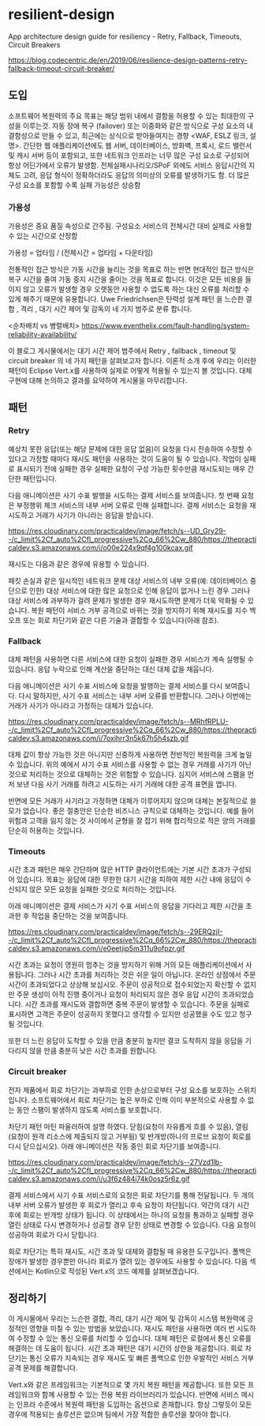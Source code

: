 # resilient-design
App architecture design guide for resiliency - Retry, Fallback, Timeouts, Circuit Breakers

<https://blog.codecentric.de/en/2019/06/resilience-design-patterns-retry-fallback-timeout-circuit-breaker/>

## 도입

소프트웨어 복원력의 주요 목표는 해당 범위 내에서 결함을 허용할 수 있는 최대한의 구성을 이루는것. 자동 장애 복구 (failover) 또는 이중화와 같은 방식으로 구성 요소의 내결함성으로 만들 수 있고, 최근에는 상식으로 받아들여지는 경향 <WAF, ESLZ 링크, 설명>. 간단한 웹 애플리케이션에도 웹 서버, 데이터베이스, 방화벽, 프록시, 로드 밸런서 및 캐시 서버 등이 포함되고, 또한 네트워크 인프라는 너무 많은 구성 요소로 구성되어 항상 어딘가에서 오류가 발생함. 전체실패시나리오/SPoF 외에도 서비스 응답시간의 지체도 고려, 응답 형식이 정확하더라도 응답의 의미상의 오류를 발생하기도 함. 더 많은 구성 요소를 포함할 수록 실패 가능성은 상승함

### 가용성

가용성은 중요 품질 속성으로 간주됨. 구성요소 서비스의 전체시간 대비 실제로 사용할 수 있는 시간으로 산정함

가용성 = 업타임 / (전체시간 = 업타임 + 다운타임)

전통적인 접근 방식은 가동 시간을 늘리는 것을 목표로 하는 반면 현대적인 접근 방식은 복구 시간을 줄여 가동 중지 시간을 줄이는 것을 목표로 합니다. 이것은 모든 비용을 들이지 않고 오류가 발생할 경우 오랫동안 사용할 수 없도록 하는 대신 오류를 처리할 수 있게 해주기 때문에 유용합니다. Uwe Friedrichsen은  탄력성 설계 패턴  을 느슨한 결합 ,  격리 ,  대기 시간 제어 및  감독의 네 가지 범주로 분류  합니다.

<순차배치 vs 병렬배치>
https://www.eventhelix.com/fault-handling/system-reliability-availability/

이 블로그 게시물에서는 대기 시간 제어 범주에서 Retry ,  fallback ,  timeout 및  circuit breaker 의 네 가지 패턴을 살펴보고자  합니다. 이론적 소개 후에 우리는 이러한 패턴이 Eclipse Vert.x를 사용하여 실제로 어떻게 적용될 수 있는지 볼 것입니다. 대체 구현에 대해 논의하고 결과를 요약하여 게시물을 마무리합니다.

## 패턴 

### Retry 

예상치 못한 응답(또는 해당 문제에 대한 응답 없음)이 요청을 다시 전송하여 수정할 수 있다고 가정할 때마다 재시도 패턴을 사용하는 것이 도움이 될 수 있습니다. 작업이 실패로 표시되기 전에 실패한 경우 실패한 요청이 구성 가능한 횟수만큼 재시도되는 매우 간단한 패턴입니다.

다음 애니메이션은 사기 수표 발행을 시도하는 결제 서비스를 보여줍니다. 첫 번째 요청은 부정행위 체크 서비스의 내부 서버 오류로 인해 실패합니다. 결제 서비스는 요청을 재시도하고 거래가 사기가 아니라는 응답을 받습니다.

https://res.cloudinary.com/practicaldev/image/fetch/s--UD_Gry29--/c_limit%2Cf_auto%2Cfl_progressive%2Cq_66%2Cw_880/https://thepracticaldev.s3.amazonaws.com/i/o00e224x9qf4g100kcax.gif

재시도는 다음과 같은 경우에 유용할 수 있습니다.

패킷 손실과 같은 일시적인 네트워크 문제
대상 서비스의 내부 오류(예: 데이터베이스 중단으로 인한)
대상 서비스에 대한 많은 요청으로 인해 응답이 없거나 느린 경우
그러나 대상 서비스에 과부하가 걸려 문제가 발생한 경우 재시도하면 문제가 더욱 악화될 수 있습니다. 복원 패턴이 서비스 거부 공격으로 바뀌는 것을 방지하기 위해 재시도를 지수 백오프 또는 회로 차단기와 같은 다른 기술과 결합할 수 있습니다(아래 참조).

### Fallback

대체 패턴을 사용하면 다른 서비스에 대한 요청이 실패한 경우 서비스가 계속 실행될 수 있습니다. 응답 누락으로 인해 계산을 중단하는 대신 대체 값을 채웁니다.

다음 애니메이션은 사기 수표 서비스에 요청을 발행하는 결제 서비스를 다시 보여줍니다. 다시 말하지만, 사기 수표 서비스는 내부 서버 오류를 반환합니다. 그러나 이번에는 거래가 사기가 아니라고 가정하는 대체가 있습니다.

https://res.cloudinary.com/practicaldev/image/fetch/s--MRhfRPLU--/c_limit%2Cf_auto%2Cfl_progressive%2Cq_66%2Cw_880/https://thepracticaldev.s3.amazonaws.com/i/7oxihrr3n5k67h5h4szb.gif

대체 값이 항상 가능한 것은 아니지만 신중하게 사용하면 전반적인 복원력을 크게 높일 수 있습니다. 위의 예에서 사기 수표 서비스를 사용할 수 없는 경우 거래를 사기가 아닌 것으로 처리하는 것으로 대체하는 것은 위험할 수 있습니다. 심지어 서비스에 스팸을 먼저 보낸 다음 사기 거래를 하려고 시도하는 사기 거래에 대한 공격 표면을 엽니다.

반면에 모든 거래가 사기라고 가정하면 대체가 이루어지지 않으며 대체는 본질적으로 쓸모가 없습니다. 좋은 절충안은 단순한 비즈니스 규칙으로 대체하는 것입니다. 예를 들어 위험과 고객을 잃지 않는 것 사이에서 균형을 잘 잡기 위해 합리적으로 적은 양의 거래를 단순히 허용하는 것입니다.

### Timeouts

시간 초과 패턴은 매우 간단하며 많은 HTTP 클라이언트에는 기본 시간 초과가 구성되어 있습니다. 목표는 응답에 대한 무한한 대기 시간을 피하여 제한 시간 내에 응답이 수신되지 않은 모든 요청을 실패한 것으로 처리하는 것입니다.

아래 애니메이션은 결제 서비스가 사기 수표 서비스의 응답을 기다리고 제한 시간을 초과한 후 작업을 중단하는 것을 보여줍니다.

https://res.cloudinary.com/practicaldev/image/fetch/s--29ERQzjI--/c_limit%2Cf_auto%2Cfl_progressive%2Cq_66%2Cw_880/https://thepracticaldev.s3.amazonaws.com/i/e0eetjip5m311u9ofpzr.gif

시간 초과는 요청이 영원히 멈추는 것을 방지하기 위해 거의 모든 애플리케이션에서 사용됩니다. 그러나 시간 초과를 처리하는 것은 쉬운 일이 아닙니다. 온라인 상점에서 주문 시간이 초과되었다고 상상해 보십시오. 주문이 성공적으로 접수되었는지 확신할 수 없지만 주문 생성이 아직 진행 중이거나 요청이 처리되지 않은 경우 응답 시간이 초과되었습니다. 시간 초과를 재시도와 결합하면 중복 주문이 발생할 수 있습니다. 주문을 실패로 표시하면 고객은 주문이 성공하지 못했다고 생각할 수 있지만 성공했을 수도 있고 청구될 것입니다.

또한 더 느린 응답이 도착할 수 있을 만큼 충분히 높지만 결코 도착하지 않을 응답을 기다리지 않을 만큼 충분히 낮은 시간 초과를 원합니다.

### Circuit breaker

전자 제품에서 회로 차단기는 과부하로 인한 손상으로부터 구성 요소를 보호하는 스위치입니다. 소프트웨어에서 회로 차단기는 높은 부하로 인해 이미 부분적으로 사용할 수 없는 동안 스팸이 발생하지 않도록 서비스를 보호합니다.

차단기  패턴 마틴 파울러하여 설명 하였다. 닫힘(요청이 자유롭게 흐를 수 있음), 열림(요청이 원격 리소스에 제출되지 않고 거부됨) 및 반개방(하나의 프로브 요청이 회로를 다시 닫으십시오). 아래 애니메이션은 작동 중인 회로 차단기를 보여줍니다.

https://res.cloudinary.com/practicaldev/image/fetch/s--27Vzd1lb--/c_limit%2Cf_auto%2Cfl_progressive%2Cq_66%2Cw_880/https://thepracticaldev.s3.amazonaws.com/i/u3f6z484i74k0osz5r6z.gif


결제 서비스에서 사기 수표 서비스로의 요청은 회로 차단기를 통해 전달됩니다. 두 개의 내부 서버 오류가 발생한 후 회로가 열리고 후속 요청이 차단됩니다. 약간의 대기 시간 후에 회로는 반개방 상태가 됩니다. 이 상태에서는 하나의 요청을 통과하고 실패할 경우 열린 상태로 다시 변경하거나 성공할 경우 닫힌 상태로 변경할 수 있습니다. 다음 요청이 성공하여 회로가 다시 닫힙니다.

회로 차단기는 특히 재시도, 시간 초과 및 대체와 결합될 때 유용한 도구입니다. 폴백은 장애가 발생한 경우뿐만 아니라 회로가 열려 있는 경우에도 사용할 수 있습니다. 다음 섹션에서는 Kotlin으로 작성된 Vert.x의 코드 예제를 살펴보겠습니다.

## 정리하기

이 게시물에서 우리는 느슨한 결합, 격리, 대기 시간 제어 및 감독이 시스템 복원력에 긍정적인 영향을 미칠 수 있는 방법을 보았습니다. 재시도 패턴을 사용하면 여러 번 시도하여 수정할 수 있는 통신 오류를 처리할 수 있습니다. 대체 패턴은 로컬에서 통신 오류를 해결하는 데 도움이 됩니다. 시간 초과 패턴은 대기 시간의 상한을 제공합니다. 회로 차단기는 통신 오류가 지속되는 경우 재시도 및 빠른 폴백으로 인한 우발적인 서비스 거부 공격 문제를 해결합니다.

Vert.x와 같은 프레임워크는 기본적으로 몇 가지 복원 패턴을 제공합니다. 또한 모든 프레임워크와 함께 사용할 수 있는 전용 복원 라이브러리가 있습니다. 반면에 서비스 메시는 인프라 수준에서 복원력 패턴을 도입하는 옵션으로 존재합니다. 항상 그렇듯이 모든 경우에 적용되는 솔루션은 없으며 팀에서 가장 적합한 솔루션을 찾아야 합니다.